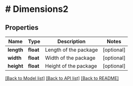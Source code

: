# # Dimensions2

## Properties

Name | Type | Description | Notes
------------ | ------------- | ------------- | -------------
**length** | **float** | Length of the package | [optional]
**width** | **float** | Width of the package | [optional]
**height** | **float** | Height of the package | [optional]

[[Back to Model list]](../../README.md#models) [[Back to API list]](../../README.md#endpoints) [[Back to README]](../../README.md)
